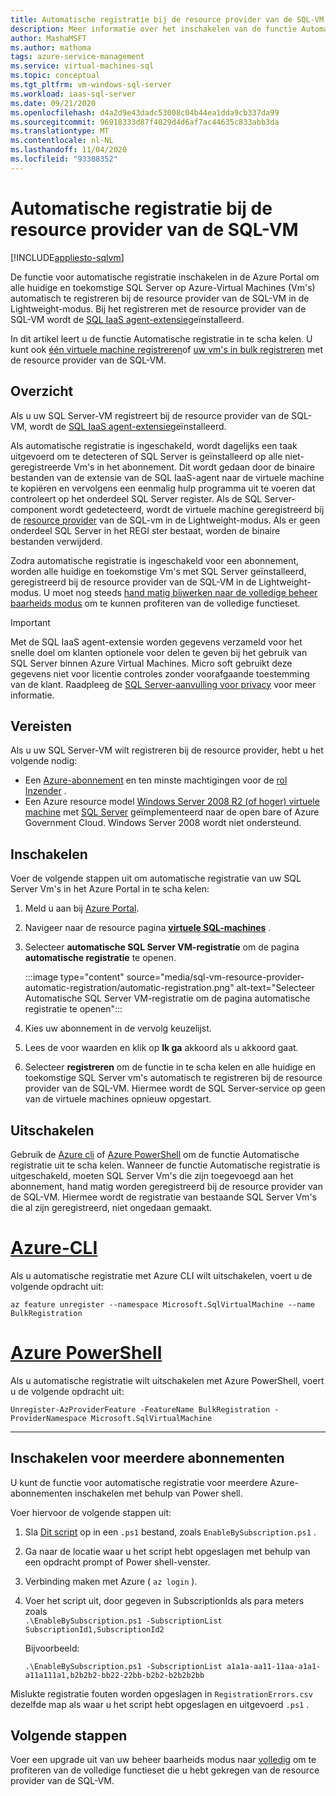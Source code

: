 ```yaml
---
title: Automatische registratie bij de resource provider van de SQL-VM
description: Meer informatie over het inschakelen van de functie Automatische registratie voor het automatisch registreren van alle oude en toekomstige SQL Server Vm's met de resource provider van de SQL-VM met behulp van de Azure Portal.
author: MashaMSFT
ms.author: mathoma
tags: azure-service-management
ms.service: virtual-machines-sql
ms.topic: conceptual
ms.tgt_pltfrm: vm-windows-sql-server
ms.workload: iaas-sql-server
ms.date: 09/21/2020
ms.openlocfilehash: d4a2d9e43dadc53008c04b44ea1dda9cb337da99
ms.sourcegitcommit: 96918333d87f4029d4d6af7ac44635c833abb3da
ms.translationtype: MT
ms.contentlocale: nl-NL
ms.lasthandoff: 11/04/2020
ms.locfileid: "93308352"
---
```

# <a name="automatic-registration-with-sql-vm-resource-provider"></a>Automatische registratie bij de resource provider van de SQL-VM
[!INCLUDE[appliesto-sqlvm](../../includes/appliesto-sqlvm.md)]

De functie voor automatische registratie inschakelen in de Azure Portal om alle huidige en toekomstige SQL Server op Azure-Virtual Machines (Vm's) automatisch te registreren bij de resource provider van de SQL-VM in de Lightweight-modus. Bij het registreren met de resource provider van de SQL-VM wordt de [SQL IaaS agent-extensie](sql-server-iaas-agent-extension-automate-management.md)geïnstalleerd.

In dit artikel leert u de functie Automatische registratie in te scha kelen. U kunt ook [één virtuele machine registreren](sql-vm-resource-provider-register.md)of [uw vm's in bulk registreren](sql-vm-resource-provider-bulk-register.md) met de resource provider van de SQL-VM. 

## <a name="overview"></a>Overzicht

Als u uw SQL Server-VM registreert bij de resource provider van de SQL-VM, wordt de [SQL IaaS agent-extensie](sql-server-iaas-agent-extension-automate-management.md)geïnstalleerd. 

Als automatische registratie is ingeschakeld, wordt dagelijks een taak uitgevoerd om te detecteren of SQL Server is geïnstalleerd op alle niet-geregistreerde Vm's in het abonnement. Dit wordt gedaan door de binaire bestanden van de extensie van de SQL IaaS-agent naar de virtuele machine te kopiëren en vervolgens een eenmalig hulp programma uit te voeren dat controleert op het onderdeel SQL Server register. Als de SQL Server-component wordt gedetecteerd, wordt de virtuele machine geregistreerd bij de [resource provider](sql-vm-resource-provider-register.md) van de SQL-vm in de Lightweight-modus. Als er geen onderdeel SQL Server in het REGI ster bestaat, worden de binaire bestanden verwijderd.

Zodra automatische registratie is ingeschakeld voor een abonnement, worden alle huidige en toekomstige Vm's met SQL Server geïnstalleerd, geregistreerd bij de resource provider van de SQL-VM in de Lightweight-modus. U moet nog steeds [hand matig bijwerken naar de volledige beheer baarheids modus](sql-vm-resource-provider-register.md#upgrade-to-full) om te kunnen profiteren van de volledige functieset. 

> [!IMPORTANT]
> Met de SQL IaaS agent-extensie worden gegevens verzameld voor het snelle doel om klanten optionele voor delen te geven bij het gebruik van SQL Server binnen Azure Virtual Machines. Micro soft gebruikt deze gegevens niet voor licentie controles zonder voorafgaande toestemming van de klant. Raadpleeg de [SQL Server-aanvulling voor privacy](/sql/sql-server/sql-server-privacy#non-personal-data) voor meer informatie.

## <a name="prerequisites"></a>Vereisten

Als u uw SQL Server-VM wilt registreren bij de resource provider, hebt u het volgende nodig: 

- Een [Azure-abonnement](https://azure.microsoft.com/free/) en ten minste machtigingen voor de [rol Inzender](../../../role-based-access-control/built-in-roles.md#all) .
- Een Azure resource model [Windows Server 2008 R2 (of hoger) virtuele machine](../../../virtual-machines/windows/quick-create-portal.md) met [SQL Server](https://www.microsoft.com/sql-server/sql-server-downloads) geïmplementeerd naar de open bare of Azure Government Cloud. Windows Server 2008 wordt niet ondersteund. 


## <a name="enable"></a>Inschakelen

Voer de volgende stappen uit om automatische registratie van uw SQL Server Vm's in het Azure Portal in te scha kelen:

1. Meld u aan bij [Azure Portal](https://portal.azure.com).
1. Navigeer naar de resource pagina [**virtuele SQL-machines**](https://ms.portal.azure.com/#blade/HubsExtension/BrowseResource/resourceType/Microsoft.SqlVirtualMachine%2FSqlVirtualMachines) . 
1. Selecteer **automatische SQL Server VM-registratie** om de pagina **automatische registratie** te openen. 

   :::image type="content" source="media/sql-vm-resource-provider-automatic-registration/automatic-registration.png" alt-text="Selecteer Automatische SQL Server VM-registratie om de pagina automatische registratie te openen":::

1. Kies uw abonnement in de vervolg keuzelijst. 
1. Lees de voor waarden en klik op **Ik ga** akkoord als u akkoord gaat. 
1. Selecteer **registreren** om de functie in te scha kelen en alle huidige en toekomstige SQL Server vm's automatisch te registreren bij de resource provider van de SQL-VM. Hiermee wordt de SQL Server-service op geen van de virtuele machines opnieuw opgestart. 

## <a name="disable"></a>Uitschakelen

Gebruik de [Azure cli](/cli/azure/install-azure-cli) of [Azure PowerShell](/powershell/azure/install-az-ps) om de functie Automatische registratie uit te scha kelen. Wanneer de functie Automatische registratie is uitgeschakeld, moeten SQL Server Vm's die zijn toegevoegd aan het abonnement, hand matig worden geregistreerd bij de resource provider van de SQL-VM. Hiermee wordt de registratie van bestaande SQL Server Vm's die al zijn geregistreerd, niet ongedaan gemaakt.



# <a name="azure-cli"></a>[Azure-CLI](#tab/azure-cli)

Als u automatische registratie met Azure CLI wilt uitschakelen, voert u de volgende opdracht uit: 

```azurecli-interactive
az feature unregister --namespace Microsoft.SqlVirtualMachine --name BulkRegistration
```

# <a name="azure-powershell"></a>[Azure PowerShell](#tab/azure-powershell)

Als u automatische registratie wilt uitschakelen met Azure PowerShell, voert u de volgende opdracht uit: 

```powershell-interactive
Unregister-AzProviderFeature -FeatureName BulkRegistration -ProviderNamespace Microsoft.SqlVirtualMachine
```

---

## <a name="enable-for-multiple-subscriptions"></a>Inschakelen voor meerdere abonnementen

U kunt de functie voor automatische registratie voor meerdere Azure-abonnementen inschakelen met behulp van Power shell. 

Voer hiervoor de volgende stappen uit:

1. Sla [Dit script](https://github.com/microsoft/tigertoolbox/blob/master/AzureSQLVM/RegisterSubscriptionsToSqlVmAutomaticRegistration.ps1) op in een `.ps1` bestand, zoals `EnableBySubscription.ps1` . 
1. Ga naar de locatie waar u het script hebt opgeslagen met behulp van een opdracht prompt of Power shell-venster. 
1. Verbinding maken met Azure ( `az login` ).
1. Voer het script uit, door gegeven in SubscriptionIds als para meters zoals   
   `.\EnableBySubscription.ps1 -SubscriptionList SubscriptionId1,SubscriptionId2`

   Bijvoorbeeld: 

   ```console
   .\EnableBySubscription.ps1 -SubscriptionList a1a1a-aa11-11aa-a1a1-a11a111a1,b2b2b2-bb22-22bb-b2b2-b2b2b2bb
   ```

Mislukte registratie fouten worden opgeslagen in `RegistrationErrors.csv` dezelfde map als waar u het script hebt opgeslagen en uitgevoerd `.ps1` . 

## <a name="next-steps"></a>Volgende stappen

Voer een upgrade uit van uw beheer baarheids modus naar [volledig](sql-vm-resource-provider-register.md#upgrade-to-full) om te profiteren van de volledige functieset die u hebt gekregen van de resource provider van de SQL-VM. 
